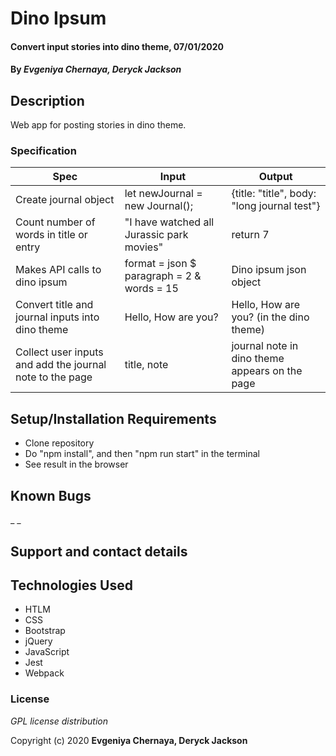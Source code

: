 # Dino Ipsum

#### Convert input stories into dino theme, 07/01/2020

#### By _**Evgeniya Chernaya, Deryck Jackson**_

## Description

Web app for posting stories in dino theme.

### Specification
| Spec | Input | Output |
|----------|-------|-------|
| Create journal object | let newJournal = new Journal();| {title: "title", body: "long journal test"} |
| Count number of words in title or entry | "I have watched all Jurassic park movies" | return 7 |
| Makes API calls to dino ipsum | format = json $ paragraph = 2 & words = 15 | Dino ipsum json object |
| Convert title and journal inputs into dino theme | Hello, How are you?| Hello, How are you? (in the dino theme) |
| Collect user inputs and add the journal note to the page | title, note | journal note in dino theme appears on the page |


## Setup/Installation Requirements

* Clone repository
* Do "npm install", and then "npm run start" in the terminal
* See result in the browser


## Known Bugs

_ _

## Support and contact details



## Technologies Used

* HTLM
* CSS
* Bootstrap
* jQuery
* JavaScript
* Jest
* Webpack

### License

*GPL license distribution*

Copyright (c) 2020 **Evgeniya Chernaya, Deryck Jackson**